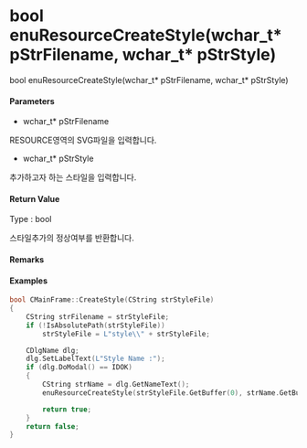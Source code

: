 # bool enuResourceCreateStyle\(wchar\_t\* pStrFilename, wchar\_t\* pStrStyle\)

bool enuResourceCreateStyle\(wchar\_t\* pStrFilename, wchar\_t\* pStrStyle\)

#### Parameters

* wchar\_t\* pStrFilename

RESOURCE영역의 SVG파일을 입력합니다.

* wchar\_t\* pStrStyle

추가하고자 하는 스타일을 입력합니다.

#### Return Value

Type : bool

스타일추가의 정상여부를 반환합니다.

#### Remarks

#### Examples

```cpp
bool CMainFrame::CreateStyle(CString strStyleFile)
{
	CString strFilename = strStyleFile;
	if (!IsAbsolutePath(strStyleFile))
		strStyleFile = L"style\\" + strStyleFile;

	CDlgName dlg;
	dlg.SetLabelText(L"Style Name :");
	if (dlg.DoModal() == IDOK)
	{
		CString strName = dlg.GetNameText();
		enuResourceCreateStyle(strStyleFile.GetBuffer(0), strName.GetBuffer(0));

		return true;
	}
	return false;
}
```



